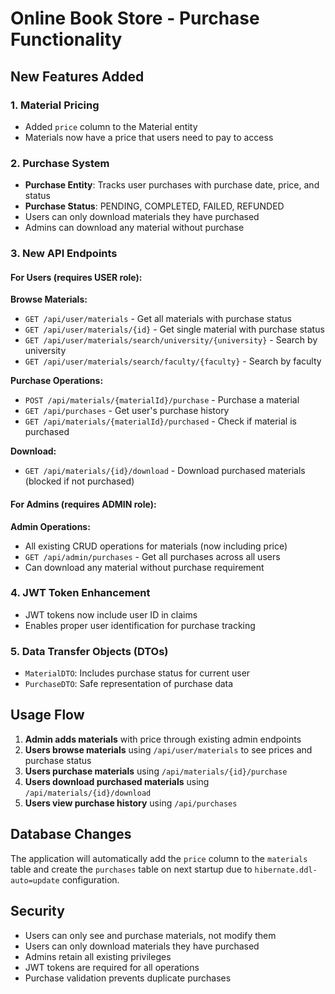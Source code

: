 # Online Book Store - Purchase Functionality

## New Features Added

### 1. Material Pricing
- Added `price` column to the Material entity
- Materials now have a price that users need to pay to access

### 2. Purchase System
- **Purchase Entity**: Tracks user purchases with purchase date, price, and status
- **Purchase Status**: PENDING, COMPLETED, FAILED, REFUNDED
- Users can only download materials they have purchased
- Admins can download any material without purchase

### 3. New API Endpoints

#### For Users (requires USER role):

**Browse Materials:**
- `GET /api/user/materials` - Get all materials with purchase status
- `GET /api/user/materials/{id}` - Get single material with purchase status
- `GET /api/user/materials/search/university/{university}` - Search by university
- `GET /api/user/materials/search/faculty/{faculty}` - Search by faculty

**Purchase Operations:**
- `POST /api/materials/{materialId}/purchase` - Purchase a material
- `GET /api/purchases` - Get user's purchase history
- `GET /api/materials/{materialId}/purchased` - Check if material is purchased

**Download:**
- `GET /api/materials/{id}/download` - Download purchased materials (blocked if not purchased)

#### For Admins (requires ADMIN role):

**Admin Operations:**
- All existing CRUD operations for materials (now including price)
- `GET /api/admin/purchases` - Get all purchases across all users
- Can download any material without purchase requirement

### 4. JWT Token Enhancement
- JWT tokens now include user ID in claims
- Enables proper user identification for purchase tracking

### 5. Data Transfer Objects (DTOs)
- `MaterialDTO`: Includes purchase status for current user
- `PurchaseDTO`: Safe representation of purchase data

## Usage Flow

1. **Admin adds materials** with price through existing admin endpoints
2. **Users browse materials** using `/api/user/materials` to see prices and purchase status
3. **Users purchase materials** using `/api/materials/{id}/purchase`
4. **Users download purchased materials** using `/api/materials/{id}/download`
5. **Users view purchase history** using `/api/purchases`

## Database Changes

The application will automatically add the `price` column to the `materials` table and create the `purchases` table on next startup due to `hibernate.ddl-auto=update` configuration.

## Security

- Users can only see and purchase materials, not modify them
- Users can only download materials they have purchased
- Admins retain all existing privileges
- JWT tokens are required for all operations
- Purchase validation prevents duplicate purchases